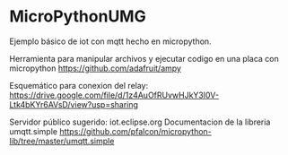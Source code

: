 # MicroPythonUMG
Ejemplo básico de iot con mqtt hecho en micropython.

Herramienta para manipular archivos y ejecutar codigo en una placa con micropython
https://github.com/adafruit/ampy

Esquemático para conexion del relay: https://drive.google.com/file/d/1z4AuOfRUvwHJkY3l0V-Ltk4bKYr6AVsD/view?usp=sharing

Servidor público sugerido: iot.eclipse.org
Documentacion de la libreria umqtt.simple https://github.com/pfalcon/micropython-lib/tree/master/umqtt.simple
